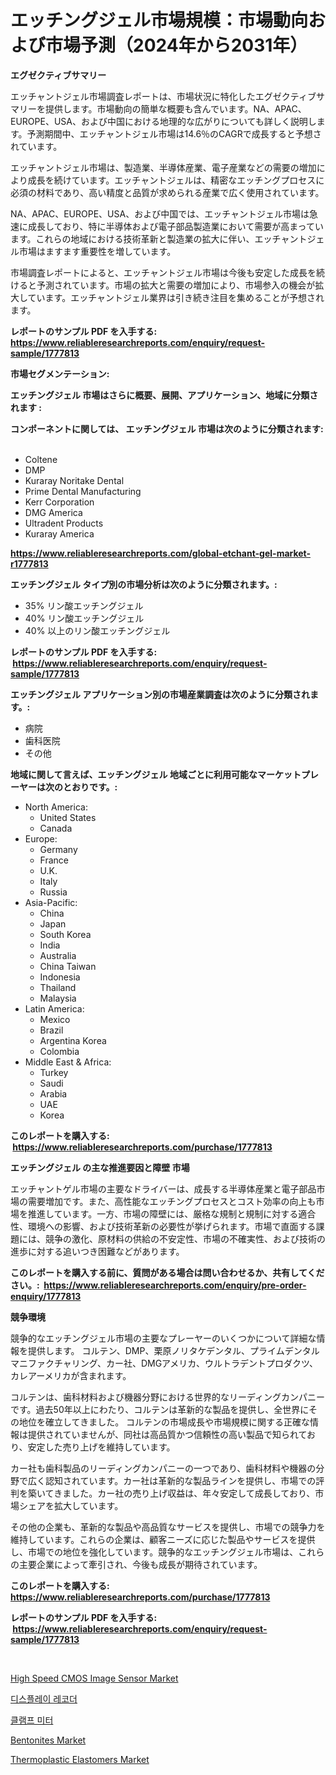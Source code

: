 <p><h1>エッチングジェル市場規模：市場動向および市場予測（2024年から2031年）</h1></p><p><strong>エグゼクティブサマリー</strong></p>
<p><p>エッチャントジェル市場調査レポートは、市場状況に特化したエグゼクティブサマリーを提供します。市場動向の簡単な概要も含んでいます。NA、APAC、EUROPE、USA、および中国における地理的な広がりについても詳しく説明します。予測期間中、エッチャントジェル市場は14.6％のCAGRで成長すると予想されています。</p><p>エッチャントジェル市場は、製造業、半導体産業、電子産業などの需要の増加により成長を続けています。エッチャントジェルは、精密なエッチングプロセスに必須の材料であり、高い精度と品質が求められる産業で広く使用されています。</p><p>NA、APAC、EUROPE、USA、および中国では、エッチャントジェル市場は急速に成長しており、特に半導体および電子部品製造業において需要が高まっています。これらの地域における技術革新と製造業の拡大に伴い、エッチャントジェル市場はますます重要性を増しています。</p><p>市場調査レポートによると、エッチャントジェル市場は今後も安定した成長を続けると予測されています。市場の拡大と需要の増加により、市場参入の機会が拡大しています。エッチャントジェル業界は引き続き注目を集めることが予想されます。</p></p>
<p><strong>レポートのサンプル PDF を入手する: <a href="https://www.reliableresearchreports.com/enquiry/request-sample/1777813">https://www.reliableresearchreports.com/enquiry/request-sample/1777813</a></strong></p>
<p><strong>市場セグメンテーション:</strong></p>
<p><strong> エッチングジェル 市場はさらに概要、展開、アプリケーション、地域に分類されます :</strong></p>
<p><strong>コンポーネントに関しては、 エッチングジェル 市場は次のように分類されます: &nbsp;</strong></p>
<p><ul><li>Coltene</li><li>DMP</li><li>Kuraray Noritake Dental</li><li>Prime Dental Manufacturing</li><li>Kerr Corporation</li><li>DMG America</li><li>Ultradent Products</li><li>Kuraray America</li></ul></p>
<p><strong><a href="https://www.reliableresearchreports.com/global-etchant-gel-market-r1777813">https://www.reliableresearchreports.com/global-etchant-gel-market-r1777813</a></strong></p>
<p><strong> エッチングジェル タイプ別の市場分析は次のように分類されます。:</strong></p>
<p><ul><li>35% リン酸エッチングジェル</li><li>40% リン酸エッチングジェル</li><li>40% 以上のリン酸エッチングジェル</li></ul></p>
<p><strong>レポートのサンプル PDF を入手する: &nbsp;<a href="https://www.reliableresearchreports.com/enquiry/request-sample/1777813">https://www.reliableresearchreports.com/enquiry/request-sample/1777813</a></strong></p>
<p><strong> エッチングジェル アプリケーション別の市場産業調査は次のように分類されます。:</strong></p>
<p><ul><li>病院</li><li>歯科医院</li><li>その他</li></ul></p>
<p><strong>地域に関して言えば、エッチングジェル 地域ごとに利用可能なマーケットプレーヤーは次のとおりです。:</strong></p>
<p><ul>
    <li>
        North America:
        <ul>
            <li>United States</li>
            <li>Canada</li>
        </ul>
    </li>
    <li>
        Europe:
        <ul>
            <li>Germany</li>
            <li>France</li>
            <li>U.K.</li>
            <li>Italy</li>
            <li>Russia</li>
        </ul>
    </li>
    <li>
        Asia-Pacific:
        <ul>
            <li>China</li>
            <li>Japan</li>
            <li>South Korea</li>
            <li>India</li>
            <li>Australia</li>
            <li>China Taiwan</li>
            <li>Indonesia</li>
            <li>Thailand</li>
            <li>Malaysia</li>
        </ul>
    </li>
    <li>
        Latin America:
        <ul>
            <li>Mexico</li>
            <li>Brazil</li>
            <li>Argentina Korea</li>
            <li>Colombia</li>
        </ul>
    </li>
    <li>
        Middle East & Africa:
        <ul>
            <li>Turkey</li>
            <li>Saudi</li>
            <li>Arabia</li>
            <li>UAE</li>
            <li>Korea</li>
        </ul>
    </li>
    </ul></p>
<p><strong>このレポートを購入する: &nbsp;<a href="https://www.reliableresearchreports.com/purchase/1777813">https://www.reliableresearchreports.com/purchase/1777813</a></strong></p>
<p><strong>エッチングジェル の主な推進要因と障壁 市場</strong></p>
<p><p>エッチャントゲル市場の主要なドライバーは、成長する半導体産業と電子部品市場の需要増加です。また、高性能なエッチングプロセスとコスト効率の向上も市場を推進しています。一方、市場の障壁には、厳格な規制と規制に対する適合性、環境への影響、および技術革新の必要性が挙げられます。市場で直面する課題には、競争の激化、原材料の供給の不安定性、市場の不確実性、および技術の進歩に対する追いつき困難などがあります。</p></p>
<p><strong>このレポートを購入する前に、質問がある場合は問い合わせるか、共有してください。:&nbsp; <a href="https://www.reliableresearchreports.com/enquiry/pre-order-enquiry/1777813">https://www.reliableresearchreports.com/enquiry/pre-order-enquiry/1777813</a></strong></p>
<p><strong>競争環境</strong></p>
<p><p>競争的なエッチングジェル市場の主要なプレーヤーのいくつかについて詳細な情報を提供します。 コルテン、DMP、栗原ノリタケデンタル、プライムデンタルマニファクチャリング、カー社、DMGアメリカ、ウルトラデントプロダクツ、カレアーメリカが含まれます。</p><p>コルテンは、歯科材料および機器分野における世界的なリーディングカンパニーです。過去50年以上にわたり、コルテンは革新的な製品を提供し、全世界にその地位を確立してきました。 コルテンの市場成長や市場規模に関する正確な情報は提供されていませんが、同社は高品質かつ信頼性の高い製品で知られており、安定した売り上げを維持しています。</p><p>カー社も歯科製品のリーディングカンパニーの一つであり、歯科材料や機器の分野で広く認知されています。カー社は革新的な製品ラインを提供し、市場での評判を築いてきました。カー社の売り上げ収益は、年々安定して成長しており、市場シェアを拡大しています。</p><p>その他の企業も、革新的な製品や高品質なサービスを提供し、市場での競争力を維持しています。これらの企業は、顧客ニーズに応じた製品やサービスを提供し、市場での地位を強化しています。競争的なエッチングジェル市場は、これらの主要企業によって牽引され、今後も成長が期待されています。</p></p>
<p><strong>このレポートを購入する: &nbsp; <a href="https://www.reliableresearchreports.com/purchase/1777813">https://www.reliableresearchreports.com/purchase/1777813</a></strong></p>
<p><strong>レポートのサンプル PDF を入手する: &nbsp;<a href="https://www.reliableresearchreports.com/enquiry/request-sample/1777813">https://www.reliableresearchreports.com/enquiry/request-sample/1777813</a></strong><strong></strong></p>
<p>&nbsp;</p>
<p><p><a href="https://zircon-bluebell-299.notion.site/High-Speed-CMOS-Image-Sensor-Market-Comprehensive-Assessment-by-Type-Application-and-Geography-8ef8f5192d8e4c2aacc1b6c7b7ee6462">High Speed CMOS Image Sensor Market</a></p><p><a href="https://github.com/Maeennan456456/Market-Research-Report-List-1/blob/main/116029323944.md">디스플레이 레코더</a></p><p><a href="https://github.com/vsap75a286l/Market-Research-Report-List-1/blob/main/933983923943.md">클램프 미터</a></p><p><a href="https://issuu.com/reportprime-2/docs/bentonites-market-size-2030.pptx">Bentonites Market</a></p><p><a href="https://github.com/johnbach50/Market-Research-Report-List-2/blob/main/thermoplastic-elastomers-market.md">Thermoplastic Elastomers Market</a></p></p>